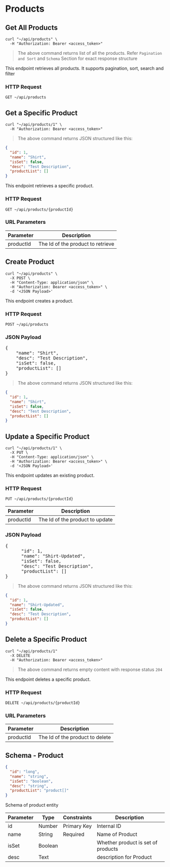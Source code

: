 # Products

## Get All Products

```shell
curl "~/api/products" \
  -H "Authorization: Bearer <access_token>"
```

> The above command returns list of all the products. Refer `Pagination and Sort` and `Schema` Section for exact
> response structure

This endpoint retrieves all products. It supports pagination, sort, search and filter

### HTTP Request

`GET ~/api/products`

## Get a Specific Product

```shell
curl "~/api/products/1" \
  -H "Authorization: Bearer <access_token>"
```

> The above command returns JSON structured like this:

```json
{
  "id": 1,
  "name": "Shirt",
  "isSet": false,
  "desc": "Test Description",
  "productList": []
}
```

This endpoint retrieves a specific product.

### HTTP Request

`GET ~/api/products/{productId}`

### URL Parameters

| Parameter | Description                       |
|-----------|-----------------------------------|
| productId | The Id of the product to retrieve |

## Create Product

```shell
curl "~/api/products" \
  -X POST \
  -H "Content-Type: application/json" \
  -H "Authorization: Bearer <access_token>" \
  -d '<JSON Payload>'
```

This endpoint creates a product.

### HTTP Request

`POST ~/api/products`

### JSON Payload

<pre class="center-column">
{
    "name": "Shirt",
    "desc": "Test Description",
    "isSet": false,
    "productList": []
}
</pre>

> The above command returns JSON structured like this:

```json
{
  "id": 1,
  "name": "Shirt",
  "isSet": false,
  "desc": "Test Description",
  "productList": []
}
```

## Update a Specific Product

```shell
curl "~/api/products/1" \
  -X PUT \
  -H "Content-Type: application/json" \
  -H "Authorization: Bearer <access_token>" \
  -d '<JSON Payload>'
```

This endpoint updates an existing product.

### HTTP Request

`PUT ~/api/products/{productId}`

| Parameter | Description                     |
|-----------|---------------------------------|
| productId | The Id of the product to update |

### JSON Payload

<pre class="center-column">
{
      "id": 1,
      "name": "Shirt-Updated",
      "isSet": false,
      "desc": "Test Description",
      "productList": []
}
</pre>

> The above command returns JSON structured like this:

```json
{
  "id": 1,
  "name": "Shirt-Updated",
  "isSet": false,
  "desc": "Test Description",
  "productList": []
}
```

## Delete a Specific Product

```shell
curl "~/api/products/1"
  -X DELETE
  -H "Authorization: Bearer <access_token>"
```

> The above command returns empty content with response status `204`

This endpoint deletes a specific product.

### HTTP Request

`DELETE ~/api/products/{productId}`

### URL Parameters

| Parameter | Description                     |
|-----------|---------------------------------|
| productId | The Id of the product to delete |

## Schema - Product

```json
{
  "id": "long",
  "name": "string",
  "isSet": "boolean",
  "desc": "string",
  "productList": "product[]"
}
```

Schema of product entity

| Parameter | Type    | Constraints | Description                        |
|-----------|---------|-------------|------------------------------------|
| id        | Number  | Primary Key | Internal ID                        |
| name      | String  | Required    | Name of Product                    |
| isSet     | Boolean |             | Whether product is set of products |
| desc      | Text    |             | description for Product            |
